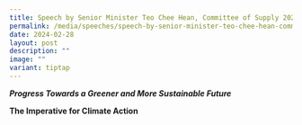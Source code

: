 ```yaml
---
title: Speech by Senior Minister Teo Chee Hean, Committee of Supply 2024
permalink: /media/speeches/speech-by-senior-minister-teo-chee-hean-committee-of-supply-2023/
date: 2024-02-28
layout: post
description: ""
image: ""
variant: tiptap
---
```

<p><strong><em>Progress Towards a Greener and More Sustainable Future</em></strong>
</p>
<p><strong>The Imperative for Climate Action</strong>
</p>